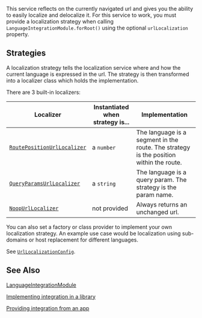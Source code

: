 This service reflects on the currently navigated url and gives you the ability to easily localize and delocalize it.
For this service to work, you must provide a localization strategy when calling `LanguageIntegrationModule.forRoot()` using the optional `urlLocalization` property.

## Strategies
A localization strategy tells the localization service where and how the current language is expressed in the url.
The strategy is then transformed into a localizer class which holds the implementation.

There are 3 built-in localizers:

| Localizer                   | Instantiated when strategy is... | Implementation                                                                         |
|-----------------------------|-------------------------|----------------------------------------------------------------------------------------|
| [`RoutePositionUrlLocalizer`](/docs/zen/injectables/RoutePositionUrlLocalizer.html) | a `number`              | The language is a segment in the route. The strategy is the position within the route. |
| [`QueryParamsUrlLocalizer`](/docs/zen/injectables/QueryParamsUrlLocalizer.html)   | a `string`              | The language is a query param. The strategy is the param name.                         |
| [`NoopUrlLocalizer`](/docs/zen/injectables/NoopUrlLocalizer.html)          | not provided            | Always returns an unchanged url.                                                       |

You can also set a factory or class provider to implement your own localization strategy.
An example use case would be localization using sub-domains or host replacement for different languages.

See [`UrlLocalizationConfig`](/docs/zen/interfaces/UrlLocalizationConfig.html).

## See Also
[LanguageIntegrationModule](../languageintegrationmodule.html)

[Implementing integration in a library](implementing-in-a-library.html)

[Providing integration from an app](providing-from-an-app.html)